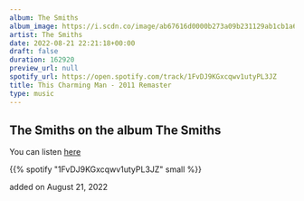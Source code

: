```yaml
---
album: The Smiths
album_image: https://i.scdn.co/image/ab67616d0000b273a09b231129ab1cb1a6efc57f
artist: The Smiths
date: 2022-08-21 22:21:18+00:00
draft: false
duration: 162920
preview_url: null
spotify_url: https://open.spotify.com/track/1FvDJ9KGxcqwv1utyPL3JZ
title: This Charming Man - 2011 Remaster
type: music
---
```



## The Smiths on the album The Smiths

You can listen [here](https://open.spotify.com/track/1FvDJ9KGxcqwv1utyPL3JZ)

{{% spotify "1FvDJ9KGxcqwv1utyPL3JZ" small %}}

added on August 21, 2022
